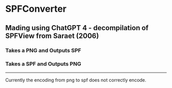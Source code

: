 # SPFConverter

## Mading using ChatGPT 4 - decompilation of SPFView from Saraet (2006)  
### Takes a PNG and Outputs SPF  
### Takes a SPF and Outputs PNG  
----------------------------------  
  
Currently the encoding from png to spf does not correctly encode.
